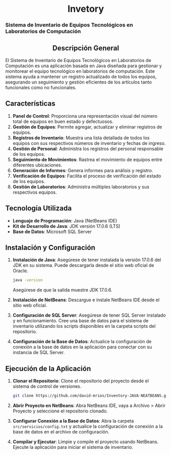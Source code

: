 <h1 align="center">Invetory </h2>

### **Sistema de Inventario de Equipos Tecnológicos en Laboratorios de Computación**

<h2 align="center"> Descripción General </h2>

El Sistema de Inventario de Equipos Tecnológicos en Laboratorios de Computación es una aplicación basada en Java diseñada para gestionar y monitorear el equipo tecnológico en laboratorios de computación. Este sistema ayuda a mantener un registro actualizado de todos los equipos, asegurando un seguimiento y gestión eficientes de los artículos tanto funcionales como no funcionales.

## Características
1. **Panel de Control**: Proporciona una representación visual del número total de equipos en buen estado y defectuosos.
2. **Gestión de Equipos**: Permite agregar, actualizar y eliminar registros de equipos.
3. **Registros de Inventario**: Muestra una lista detallada de todos los equipos con sus respectivos números de inventario y fechas de ingreso.
4. **Gestión de Personal**: Administra los registros del personal responsable de los equipos.
5. **Seguimiento de Movimientos**: Rastrea el movimiento de equipos entre diferentes ubicaciones.
6. **Generación de Informes**: Genera informes para análisis y registro.
7. **Verificación de Equipos**: Facilita el proceso de verificación del estado de los equipos.
8. **Gestión de Laboratorios**: Administra múltiples laboratorios y sus respectivos equipos.

## Tecnología Utilizada
- **Lenguaje de Programación**: Java (NetBeans IDE)
- **Kit de Desarrollo de Java**: JDK versión 17.0.6 (LTS)
- **Base de Datos**: Microsoft SQL Server

## Instalación y Configuración
1. **Instalación de Java**: Asegúrese de tener instalada la versión 17.0.6 del JDK en su sistema. Puede descargarla desde el sitio web oficial de Oracle.

   ```sh
   java -version
   ```
   Asegúrese de que la salida muestre JDK 17.0.6.
2. **Instalación de NetBeans**: Descargue e instale NetBeans IDE desde el sitio web oficial.
3. **Configuración de SQL Server**: Asegúrese de tener SQL Server instalado y en funcionamiento. Cree una base de datos para el sistema de inventario utilizando los scripts disponibles en la carpeta scripts del repositorio.
4. **Configuración de la Base de Datos**: Actualice la configuración de conexión a la base de datos en la aplicación para conectar con su instancia de SQL Server.

## Ejecución de la Aplicación
1. **Clonar el Repositorio**: Clone el repositorio del proyecto desde el sistema de control de versiones.

   ```sh
   git clone https://github.com/david-mrios/Inventory-JAVA-NEATBEANS.git
   ```
2. **Abrir Proyecto en NetBeans**: Abra NetBeans IDE, vaya a Archivo > Abrir Proyecto y seleccione el repositorio clonado.
3. **Configurar Conexión a la Base de Datos**: Abra la carpeta `src/servicios/config.txt` y actualice la configuración de conexión a la base de datos en el archivo de configuración.
4. **Compilar y Ejecutar**: Limpie y compile el proyecto usando NetBeans. Ejecute la aplicación para iniciar el sistema de inventario.